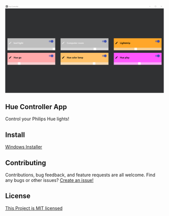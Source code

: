 ![GitHub Logo](/icons/hue1.png)


## Hue Controller App
Control your Philips Hue lights!

## Install
[Windows Installer](https://github.com/MarcDwyer/electron-hue-controller/releases/download/1.0/Hue.Controller.Setup.0.1.0.exe)

## Contributing
Contributions, bug feedback, and feature requests are all welcome.
Find any bugs or other issues? [Create an issue!](https://github.com/MarcDwyer/electron-hue-controller/issues)

## License 
[This Project is MIT licensed](https://github.com/MarcDwyer/electron-hue-controller/blob/master/LICENSE)
